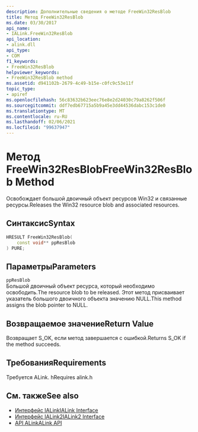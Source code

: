 ```yaml
---
description: Дополнительные сведения о методе FreeWin32ResBlob
title: Метод FreeWin32ResBlob
ms.date: 03/30/2017
api_name:
- IALink.FreeWin32ResBlob
api_location:
- alink.dll
api_type:
- COM
f1_keywords:
- FreeWin32ResBlob
helpviewer_keywords:
- FreeWin32ResBlob method
ms.assetid: d941102b-2679-4c49-b15e-c0fc9c53e11f
topic_type:
- apiref
ms.openlocfilehash: 56c83632b623eec76e8e2d24030c79a8262f506f
ms.sourcegitcommit: ddf7edb67715a5b9a45e3dd44536dabc153c1de0
ms.translationtype: MT
ms.contentlocale: ru-RU
ms.lasthandoff: 02/06/2021
ms.locfileid: "99637947"
---
```

# <a name="freewin32resblob-method"></a><span data-ttu-id="b46b5-103">Метод FreeWin32ResBlob</span><span class="sxs-lookup"><span data-stu-id="b46b5-103">FreeWin32ResBlob Method</span></span>

<span data-ttu-id="b46b5-104">Освобождает большой двоичный объект ресурсов Win32 и связанные ресурсы.</span><span class="sxs-lookup"><span data-stu-id="b46b5-104">Releases the Win32 resource blob and associated resources.</span></span>  
  
## <a name="syntax"></a><span data-ttu-id="b46b5-105">Синтаксис</span><span class="sxs-lookup"><span data-stu-id="b46b5-105">Syntax</span></span>  
  
```cpp  
HRESULT FreeWin32ResBlob(  
    const void** ppResBlob  
) PURE;  
```  
  
## <a name="parameters"></a><span data-ttu-id="b46b5-106">Параметры</span><span class="sxs-lookup"><span data-stu-id="b46b5-106">Parameters</span></span>  

 `ppResBlob`  
 <span data-ttu-id="b46b5-107">Большой двоичный объект ресурса, который необходимо освободить.</span><span class="sxs-lookup"><span data-stu-id="b46b5-107">The resource blob to be released.</span></span> <span data-ttu-id="b46b5-108">Этот метод присваивает указатель большого двоичного объекта значению NULL.</span><span class="sxs-lookup"><span data-stu-id="b46b5-108">This method assigns the blob pointer to NULL.</span></span>  
  
## <a name="return-value"></a><span data-ttu-id="b46b5-109">Возвращаемое значение</span><span class="sxs-lookup"><span data-stu-id="b46b5-109">Return Value</span></span>  

 <span data-ttu-id="b46b5-110">Возвращает S_OK, если метод завершается с ошибкой.</span><span class="sxs-lookup"><span data-stu-id="b46b5-110">Returns S_OK if the method succeeds.</span></span>  
  
## <a name="requirements"></a><span data-ttu-id="b46b5-111">Требования</span><span class="sxs-lookup"><span data-stu-id="b46b5-111">Requirements</span></span>  

 <span data-ttu-id="b46b5-112">Требуется ALink. h</span><span class="sxs-lookup"><span data-stu-id="b46b5-112">Requires alink.h</span></span>  
  
## <a name="see-also"></a><span data-ttu-id="b46b5-113">См. также</span><span class="sxs-lookup"><span data-stu-id="b46b5-113">See also</span></span>

- [<span data-ttu-id="b46b5-114">Интерфейс IALink</span><span class="sxs-lookup"><span data-stu-id="b46b5-114">IALink Interface</span></span>](ialink-interface.md)
- [<span data-ttu-id="b46b5-115">Интерфейс IALink2</span><span class="sxs-lookup"><span data-stu-id="b46b5-115">IALink2 Interface</span></span>](ialink2-interface.md)
- [<span data-ttu-id="b46b5-116">API ALink</span><span class="sxs-lookup"><span data-stu-id="b46b5-116">ALink API</span></span>](index.md)
